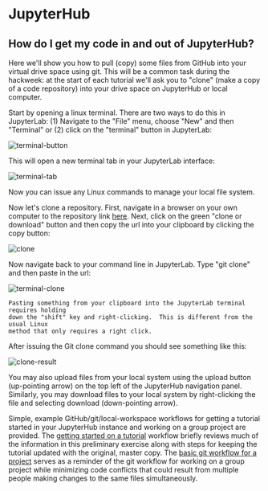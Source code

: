 # JupyterHub

## How do I get my code in and out of JupyterHub?

Here we'll show you how to pull (copy) some files from GitHub into your virtual
drive space using git. This will be a common task during the hackweek: at the
start of each tutorial we'll ask you to "clone" (make a copy of a code repository)
into your drive space on JupyterHub or local computer.

Start by opening a linux terminal. There are two ways to do this in JupyterLab:
(1) Navigate to the "File" menu, choose "New" and then "Terminal" or (2) click on
the "terminal" button in JupyterLab:

![terminal-button](../img/terminal-button.png)

This will open a new terminal tab in your JupyterLab interface:

![terminal-tab](../img/terminal.png)

Now you can issue any Linux commands to manage your local file system.

Now let's clone a repository. First, navigate in a browser on your own computer
to the repository link [here](https://github.com/snowex-hackweek/website). Next,
click on the green "clone or download" button and then copy the url into your
clipboard by clicking the copy button:

![clone](../img/clone.png)

Now navigate back to your command line in JupyterLab. Type "git clone" and then
paste in the url:

![terminal-clone](../img/terminal-clone.png)

```{note} A note about cutting and pasting
Pasting something from your clipboard into the JupyterLab terminal requires holding 
down the "shift" key and right-clicking.  This is different from the usual Linux 
method that only requires a right click.
```
After issuing the Git clone command you should see something like this:

![clone-result](../img/clone-result.png)

You may also upload files from your local system using the upload button
(up-pointing arrow) on the top left of the JupyterHub navigation panel. Similarly,
you may download files to your local system by right-clicking the file and selecting
download (down-pointing arrow).

Simple, example GitHub/git/local-workspace workflows for getting a tutorial
started in your JupyterHub instance and working on a group project are provided.
The [getting started on a tutorial](https://icesat-2hackweek.github.io/learning-resources/tutorials/getting_started)
workflow briefly reviews much of the information in this preliminary exercise
along with steps for keeping the tutorial updated with the original, master copy.
The [basic git workflow for a project](https://icesat-2hackweek.github.io/learning-resources/projects/example_workflow)
serves as a reminder of the git workflow for working on a group project while
minimizing code conflicts that could result from multiple people making changes
to the same files simultaneously.

